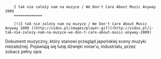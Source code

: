 
        I tak nie zależy nam na muzyce / We Don't Care About Music Anyway 2009 
        =============
        
        [![I tak nie zależy nam na muzyce / We Don't Care About Music Anyway 2009 ](http://vidos.pl/images/player.gif)](http://vidos.pl/i-tak-nie-zalezy-nam-na-muzyce-we-don-t-care-about-music-anyway-2009)
        
        
 Dokument muzyczny, który stanowi przegląd japońskiej sceny muzyki niezależnej. Pojawiają się tutaj dźwięki noise'u, industrialu, przez zobacz pełny opis
    